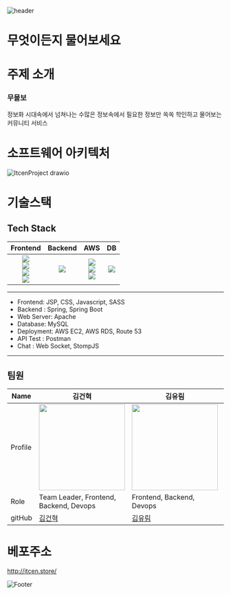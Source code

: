 ![header](https://capsule-render.vercel.app/api?type=waving&color=0:FA6588,100:5AACD7&height=200&section=header&text=ITcen%20Team%20Project&fontSize=40)
# 무엇이든지 물어보세요

# 주제 소개
### **무몰보**   
정보화 시대속에서 넘쳐나는 수많은 정보속에서 필요한 정보만 쏙쏙 학인하고 물어보는 커뮤니티 서비스

# 소프트웨어 아키텍처

![ItcenProject drawio](https://user-images.githubusercontent.com/87744606/216478642-aa447af9-5ee3-4cc2-a79d-d77a19653a3f.png)

# 기술스택
## Tech Stack


|                                                                                                                                                                                                              Frontend                                                                                                                                                                                                              |                                                                                                         Backend                                                                                                         |                                                                                                                                                                        AWS                                                                                                                                                                        |                                                DB                                                 |
|:----------------------------------------------------------------------------------------------------------------------------------------------------------------------------------------------------------------------------------------------------------------------------------------------------------------------------------------------------------------------------------------------------------------------------------:|:-----------------------------------------------------------------------------------------------------------------------------------------------------------------------------------------------------------------------:|:-------------------------------------------------------------------------------------------------------------------------------------------------------------------------------------------------------------------------------------------------------------------------------------------------------------------------------------------------:|:-------------------------------------------------------------------------------------------------:|
| <img src="https://img.shields.io/badge/HTML-E34F26?style=flat-square&logo=HTML5&logoColor=white"/> <br> <img src="https://img.shields.io/badge/CSS-1572B6?style=flat-square&logo=CSS3&logoColor=white"/> <br> <img src="https://img.shields.io/badge/JavaScript-F7DF1E?style=flat-square&logo=JavaScript&logoColor=white"/> <br> <img src="https://img.shields.io/badge/SASS-CC6699?style=flat-square&logo=SASS&logoColor=white"/> | <img src="https://img.shields.io/badge/SpringBoot-6DB33F?style=flat-square&logo=SpringBoot&logoColor=white"/> | <img src="https://img.shields.io/badge/Amazon S3-1572B6?style=flat-square&logo=Amazon S3&logoColor=white"/> <br> <img src="https://img.shields.io/badge/Amazon RDS-527FFF?style=flat-square&logo=Amazon RDS&logoColor=white"/> <br> <img src="https://img.shields.io/badge/Amazon EC2-FF9900?style=flat-square&logo=Amazon EC2&logoColor=white"/> |<img src="https://img.shields.io/badge/MySQL-4479A1?style=flat-square&logo=MySQL&logoColor=white"/>|



------

- Frontend: JSP, CSS, Javascript, SASS
- Backend : Spring, Spring Boot
- Web Server: Apache
- Database: MySQL
- Deployment: AWS EC2, AWS RDS, Route 53
- API Test : Postman
- Chat : Web Socket, StompJS
------

## 팀원

| Name   | 김건혁 | 김유림 | 임준엽 |
| ------- | ---- | ---- | ---- |
| Profile | <img width="200px" src="https://avatars.githubusercontent.com/u/87744606?v=4" />     | <img width="200px" src="https://avatars.githubusercontent.com/u/72953987?v=4" />  | <img width="200px" src="https://avatars.githubusercontent.com/u/104817256?v=4" />    |
|Role| Team Leader, Frontend, Backend, Devops| Frontend, Backend, Devops | Frontend, Backend, Devops|
| gitHub  | [김건혁](https://github.com/hyeokinen)  | [김유림](https://github.com/yeaygit)    | [임준엽](https://github.com/Backcoder-June)     |  


# 베포주소
http://itcen.store/

![Footer](https://capsule-render.vercel.app/api?type=waving&color=auto&height=200&section=footer)
